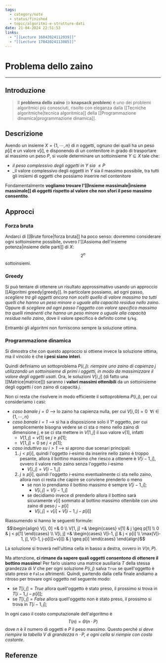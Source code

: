 ```yaml
---
tags:
  - category/note
  - status/finished
  - topic/algoritmi-e-strutture-dati
date: 21-04-2024 22:51:53
links:
  - "[[Lecture 16042024112039]]"
  - "[[Lecture 17042024113805]]"
---
```

# Problema dello zaino
---
## Introduzione
> Il **problema dello zaino** (o **knapsack problem**) è uno dei problemi algoritmici più conosciuti, risolto con eleganza dalla [[Tecniche algoritmiche|tecnica algoritmica]] della [[Programmazione dinamica|programmazione dinamica]].

## Descrizione
Avendo un insieme $X = \{1, \cdots, n\}$ di $n$ oggetti, ognuno dei quali ha un peso $p[i]$ e un valore $v[i]$, e disponendo di un contenitore in grado di trasportare al massimo un peso $P$, si vuole determinare un sottoinsieme $Y \subseteq X$ tale che:
- _il peso complessivo degli oggetti in $Y$ sia $\leq P$_
- _il valore complessivo degli oggetti in $Y$ sia il massimo possibile, tra tutti gli insiemi di oggetti che possiamo inserire nel contenitore

Fondamentalmente **vogliamo trovare l'[[Insieme massimale|insieme massimale]] di oggetti rispetto al valore che non sfori il peso massimo consentito**.

## Approcci
### Forza bruta
Andarci di [[Brute force|forza bruta]] ha poco senso: dovremmo considerare ogni sottoinsieme possibile, ovvero l'[[Assioma dell'insieme potenza|insieme delle parti]] di $X$:
$$2^{n}$$
sottoinsiemi.

### Greedy
Si può tentare di ottenere un risultato approssimativo usando un approccio [[Algoritmi greedy|greedy]]. In particolare possiamo, ad ogni passo, _scegliere tra gli oggetti ancora non scelti quello di valore massimo tra tutti quelli che hanno un peso minore o uguale alla capacità residua nello zaino_. Oppure di _scegliere ad ogni passo l'oggetto con valore specifico massimo tra quelli rimanenti che hanno un peso minore o uguale alla capacità residua nello zaino_, dove il valore specifico è definito come `$/kg`.

Entrambi gli algoritmi non forniscono sempre la soluzione ottima.

### Programmazione dinamica
Si dimostra che con questo approccio si ottiene invece la soluzione ottima, ma il vincolo è che **i pesi siano interi**.

Quindi definiamo un sottoproblema $P(i, j)$: _riempire uno zaino di capienza $j$ utilizzando un sottoinsieme di primi $i$ oggetti, in modo da massimizzare il valore degli oggetti usati_.
Ora, le soluzioni $V[i, j]$ (di fatto una [[Matrice|matrice]]) saranno i **valori massimi ottenibili** da un sottoinsieme degli oggetti $i$ con zaino di capacità $j$.

Non ci resta che risolvere in modo efficiente il sottoproblema $P(i, j)$, per cui consideriamo i casi:
- _caso banale $j = 0$_ --> lo zaino ha capienza nulla, per cui $V[i, 0] = 0 \ \ \forall i \in \{1, \cdots, n\}$
- _caso banale $i = 1$_ --> si ha a disposizione solo il 1° oggetto, per cui semplicemente bisogna vedere se ci sta o meno nello zaino di dimensione $j$, e se ci sta mettere in $V[1, j]$ il suo valore $v[1]$, infatti
	- $V[1, j] = v[1]$ se $j \geq p[1]$;
	- $V[1, j] = 0$ se $j < p[1]$;
- _caso induttivo su $i > 1$_ --> si aprono due scenari principali:
	1. $j < p[i]$, quindi l'oggetto $i$-esimo da inserire nello zaino è troppo pesante, allora il bottino massimo che riesco a ottenere è $V[i-1, j]$, ovvero il valore nello zaino senza l'oggetto $i$-esimo
		- $V[i, j] = V[i-1, j]$
	2. $j \geq p[i]$, quindi l'oggetto $i$-esimo eventualmente ci sta nello zaino, allora non ci resta che capire se conviene prenderlo o meno
		- se non lo prendiamo il bottino massimo è sempre $V[i-1, j]$;
			- $V[i, j] = V[i-1, j]$
		- se decidiamo invece di prenderlo allora il bottino sarà sicuramente $v[i]$ sommato al bottino massimo ottenibile con uno zaino di peso $j - p[i]$
			- $V[i, j] = v[i] + V[i-1, j-p[i]]$

Riassumendo si hanno le seguenti formule:
$$\begin{align} V[i, 0] =& 0 \\ V[1, j] =& \begin{cases} v[1] & j \geq p[1] \\ 0 & j < p[1] \end{cases} \\ V[i, j] =& \begin{cases} V[i-1, j] & j < p[i] \\ \max(V[i-1, j], V[i-1, j-p[i]]+v[i]) & j \geq p[i] \end{cases} \end{align}$$

La soluzione si troverà nell'ultima cella in basso a destra, ovvero in $V(n, P)$.

Ma attenzione, **ci rimane da sapere quali oggetti consentono di ottenere il bottino massimo**! Per farlo usiamo una matrice ausiliaria $T$ della stessa grandezza di $V$ che per ogni soluzione $P(i, j)$ salva `True` se quell'oggetto è stato preso e `False` altrimenti. Quindi, partendo dalla cella finale andiamo a ritroso per trovare ogni oggetto nel seguente modo:
- se $T[i, j] = True$ allora quell'oggetto è stato preso, il prossimo si trova in $T[i-1, j-p[i]]$;
- se $T[i, j] = False$ allora quell'oggetto non è stato preso, il prossimo si trova in $T[i-1, j]$;

In ogni caso il costo computazionale dell'algoritmo è
$$T(n) = \Theta(n \cdot P)$$
dove $n$ è il numero di oggetti e $P$ il peso massimo. Questo perché _si deve riempire la tabella $V$ di grandezza $n \cdot P$, e ogni cella si riempie con costo costante_.

## Referenze